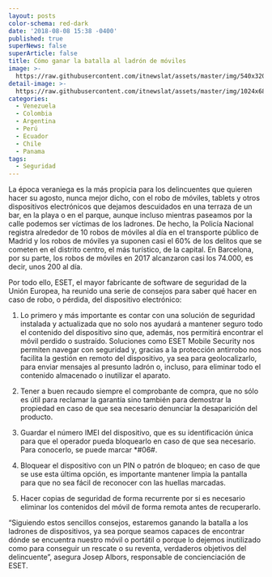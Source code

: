 ```yaml
---
layout: posts
color-schema: red-dark
date: '2018-08-08 15:38 -0400'
published: true
superNews: false
superArticle: false
title: Cómo ganar la batalla al ladrón de móviles
image: >-
  https://raw.githubusercontent.com/itnewslat/assets/master/img/540x320/Pirata-p.jpg
detail-image: >-
  https://raw.githubusercontent.com/itnewslat/assets/master/img/1024x680/Pirata-g.jpg
categories:
  - Venezuela
  - Colombia
  - Argentina
  - Perú
  - Ecuador
  - Chile
  - Panama
tags:
  - Seguridad
---
```

La época veraniega es la más propicia para los delincuentes que quieren hacer su agosto, nunca mejor dicho, con el robo de móviles, tablets y otros dispositivos electrónicos que dejamos descuidados en una terraza de un bar, en la playa o en el parque, aunque incluso mientras paseamos por la calle podemos ser víctimas de los ladrones. De hecho, la Policía Nacional registra alrededor de 10 robos de móviles al día en el transporte público de Madrid y los robos de móviles ya suponen casi el 60% de los delitos que se cometen en el distrito centro, el más turístico, de la capital. En Barcelona, por su parte, los robos de móviles en 2017 alcanzaron casi los 74.000, es decir, unos 200 al día.

Por todo ello, ESET, el mayor fabricante de software de seguridad de la Unión Europea, ha reunido una serie de consejos para saber qué hacer en caso de robo, o pérdida, del dispositivo electrónico:

1. Lo primero y más importante es contar con una solución de seguridad instalada y actualizada que no solo nos ayudará a mantener seguro todo el contenido del dispositivo sino que, además, nos permitirá encontrar el móvil perdido o sustraído. Soluciones como ESET Mobile Security nos permiten navegar con seguridad y, gracias a la protección antirrobo nos facilita la gestión en remoto del dispositivo, ya sea para geolocalizarlo, para enviar mensajes al presunto ladrón o, incluso, para eliminar todo el contenido almacenado o inutilizar el aparato. 

2. Tener a buen recaudo siempre el comprobante de compra, que no sólo es útil para reclamar la garantía sino también para demostrar la propiedad en caso de que sea necesario denunciar la desaparición del producto.

3. Guardar el número IMEI del dispositivo, que es su identificación única para que el operador pueda bloquearlo en caso de que sea necesario. Para conocerlo, se puede marcar *#06#.

4. Bloquear el dispositivo con un PIN o patrón de bloqueo; en caso de que se use esta última opción, es importante mantener limpia la pantalla para que no sea fácil de reconocer con las huellas marcadas. 

5. Hacer copias de seguridad de forma recurrente por si es necesario eliminar los contenidos del móvil de forma remota antes de recuperarlo.

“Siguiendo estos sencillos consejos, estaremos ganando la batalla a los ladrones de dispositivos, ya sea porque seamos capaces de encontrar dónde se encuentra nuestro móvil o portátil o porque lo dejemos inutilizado como para conseguir un rescate o su reventa, verdaderos objetivos del delincuente”, asegura Josep Albors, responsable de concienciación de ESET. 